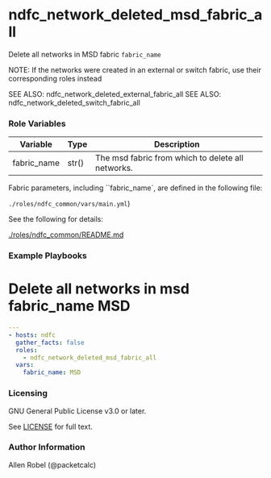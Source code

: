 # ndfc_network_deleted_msd_fabric_all

Delete all networks in MSD fabric ``fabric_name``

NOTE: If the networks were created in an external or switch fabric, use their corresponding roles instead

SEE ALSO: ndfc_network_deleted_external_fabric_all
SEE ALSO: ndfc_network_deleted_switch_fabric_all

### Role Variables

Variable        | Type  | Description
----------------|-------|----------------------------------------
fabric_name     | str() | The msd fabric from which to delete all networks.

Fabric parameters, including ``fabric_name`, are defined in the following file:

``./roles/ndfc_common/vars/main.yml``)

See the following for details:

[./roles/ndfc_common/README.md](https://github.com/allenrobel/ndfc-roles/tree/master/roles/ndfc_common/README.md)


### Example Playbooks

# Delete all networks in msd fabric_name MSD

```yaml
---
- hosts: ndfc
  gather_facts: false
  roles:
    - ndfc_network_deleted_msd_fabric_all
  vars:
    fabric_name: MSD
```

### Licensing

GNU General Public License v3.0 or later.

See [LICENSE](https://www.gnu.org/licenses/gpl-3.0.txt) for full text.

### Author Information

Allen Robel (@packetcalc)

